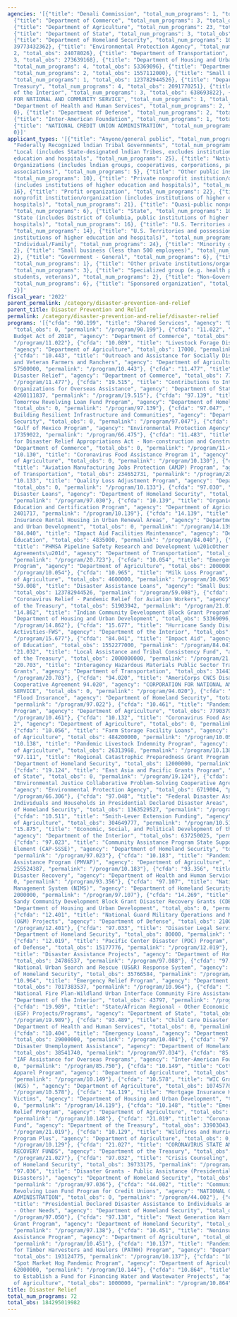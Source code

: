 ```yaml
---
agencies: '[{"title": "Denali Commission", "total_num_programs": 1, "total_obs": 0},
  {"title": "Department of Commerce", "total_num_programs": 3, "total_obs": 7755272},
  {"title": "Department of Agriculture", "total_num_programs": 23, "total_obs": 9716935846},
  {"title": "Department of State", "total_num_programs": 3, "total_obs": 4260111837},
  {"title": "Department of Homeland Security", "total_num_programs": 16, "total_obs":
  39773432362}, {"title": "Environmental Protection Agency", "total_num_programs":
  2, "total_obs": 24078026}, {"title": "Department of Transportation", "total_num_programs":
  3, "total_obs": 273639168}, {"title": "Department of Housing and Urban Development",
  "total_num_programs": 4, "total_obs": 53369096}, {"title": "Department of Education",
  "total_num_programs": 2, "total_obs": 1557112000}, {"title": "Small Business Administration",
  "total_num_programs": 1, "total_obs": 123782944526}, {"title": "Department of the
  Treasury", "total_num_programs": 4, "total_obs": 2091770251}, {"title": "Department
  of the Interior", "total_num_programs": 3, "total_obs": 638693822}, {"title": "CORPORATION
  FOR NATIONAL AND COMMUNITY SERVICE", "total_num_programs": 1, "total_obs": 0}, {"title":
  "Department of Health and Human Services", "total_num_programs": 2, "total_obs":
  0}, {"title": "Department of Defense", "total_num_programs": 2, "total_obs": 2115177776},
  {"title": "Inter-American Foundation", "total_num_programs": 1, "total_obs": 0},
  {"title": "NATIONAL CREDIT UNION ADMINISTRATION", "total_num_programs": 1, "total_obs":
  0}]'
applicant_types: '[{"title": "Anyone/general public", "total_num_programs": 4}, {"title":
  "Federally Recognized lndian Tribal Governments", "total_num_programs": 29}, {"title":
  "Local (includes State-designated lndian Tribes, excludes institutions of higher
  education and hospitals", "total_num_programs": 25}, {"title": "Native American
  Organizations (includes lndian groups, cooperatives, corporations, partnerships,
  associations)", "total_num_programs": 5}, {"title": "Other public institution/organization",
  "total_num_programs": 10}, {"title": "Private nonprofit institution/organization
  (includes institutions of higher education and hospitals)", "total_num_programs":
  16}, {"title": "Profit organization", "total_num_programs": 22}, {"title": "Public
  nonprofit institution/organization (includes institutions of higher education and
  hospitals)", "total_num_programs": 21}, {"title": "Quasi-public nonprofit institution/organization",
  "total_num_programs": 6}, {"title": "State", "total_num_programs": 16}, {"title":
  "State (includes District of Columbia, public institutions of higher education and
  hospitals)", "total_num_programs": 16}, {"title": "U.S. Territories and possessions",
  "total_num_programs": 14}, {"title": "U.S. Territories and possessions (includes
  institutions of higher education and hospitals)", "total_num_programs": 12}, {"title":
  "Individual/Family", "total_num_programs": 24}, {"title": "Minority group", "total_num_programs":
  2}, {"title": "Small business (less than 500 employees)", "total_num_programs":
  2}, {"title": "Government - General", "total_num_programs": 6}, {"title": "Interstate",
  "total_num_programs": 1}, {"title": "Other private institutions/organizations",
  "total_num_programs": 3}, {"title": "Specialized group (e.g. health professionals,
  students, veterans)", "total_num_programs": 2}, {"title": "Non-Government - General",
  "total_num_programs": 6}, {"title": "Sponsored organization", "total_num_programs":
  2}]'
fiscal_year: '2022'
parent_permalink: /category/disaster-prevention-and-relief
parent_title: Disaster Prevention and Relief
permalink: /category/disaster-prevention-and-relief/disaster-relief
programs: '[{"cfda": "90.199", "title": "Shared Services", "agency": "Denali Commission",
  "total_obs": 0, "permalink": "/program/90.199"}, {"cfda": "11.022", "title": "Bipartisan
  Budget Act of 2018", "agency": "Department of Commerce", "total_obs": 35000, "permalink":
  "/program/11.022"}, {"cfda": "10.089", "title": "Livestock Forage Disaster Program",
  "agency": "Department of Agriculture", "total_obs": 17000, "permalink": "/program/10.089"},
  {"cfda": "10.443", "title": "Outreach and Assistance for Socially Disadvantaged
  and Veteran Farmers and Ranchers", "agency": "Department of Agriculture", "total_obs":
  57500000, "permalink": "/program/10.443"}, {"cfda": "11.477", "title": "Fisheries
  Disaster Relief", "agency": "Department of Commerce", "total_obs": 7720272, "permalink":
  "/program/11.477"}, {"cfda": "19.515", "title": "Contributions to International
  Organizations for Overseas Assistance", "agency": "Department of State", "total_obs":
  4260111837, "permalink": "/program/19.515"}, {"cfda": "97.139", "title": "Safeguarding
  Tomorrow Revolving Loan Fund Program", "agency": "Department of Homeland Security",
  "total_obs": 0, "permalink": "/program/97.139"}, {"cfda": "97.047", "title": "BRIC:
  Building Resilient Infrastructure and Communities", "agency": "Department of Homeland
  Security", "total_obs": 0, "permalink": "/program/97.047"}, {"cfda": "66.475", "title":
  "Gulf of Mexico Program", "agency": "Environmental Protection Agency", "total_obs":
  17359022, "permalink": "/program/66.475"}, {"cfda": "11.483", "title": "NOAA Programs
  for Disaster Relief Appropriations Act - Non-construction and Construction", "agency":
  "Department of Commerce", "total_obs": 0, "permalink": "/program/11.483"}, {"cfda":
  "10.130", "title": "Coronavirus Food Assistance Program 1", "agency": "Department
  of Agriculture", "total_obs": 0, "permalink": "/program/10.130"}, {"cfda": "20.114",
  "title": "Aviation Manufacturing Jobs Protection (AMJP) Program", "agency": "Department
  of Transportation", "total_obs": 234652731, "permalink": "/program/20.114"}, {"cfda":
  "10.133", "title": "Quality Loss Adjustment Program", "agency": "Department of Agriculture",
  "total_obs": 0, "permalink": "/program/10.133"}, {"cfda": "97.030", "title": "Community
  Disaster Loans", "agency": "Department of Homeland Security", "total_obs": 11725642,
  "permalink": "/program/97.030"}, {"cfda": "10.139", "title": "Organic and Transitional
  Education and Certification Program", "agency": "Department of Agriculture", "total_obs":
  2401717, "permalink": "/program/10.139"}, {"cfda": "14.139", "title": "Mortgage
  Insurance Rental Housing in Urban Renewal Areas", "agency": "Department of Housing
  and Urban Development", "total_obs": 0, "permalink": "/program/14.139"}, {"cfda":
  "84.040", "title": "Impact Aid Facilities Maintenance", "agency": "Department of
  Education", "total_obs": 4835000, "permalink": "/program/84.040"}, {"cfda": "20.723",
  "title": "PHMSA Pipeline Safety Research and Development \u201cOther Transaction
  Agreements\u201d", "agency": "Department of Transportation", "total_obs": 7542887,
  "permalink": "/program/20.723"}, {"cfda": "10.054", "title": "Emergency Conservation
  Program", "agency": "Department of Agriculture", "total_obs": 200000000, "permalink":
  "/program/10.054"}, {"cfda": "10.965", "title": "Milk Loss Program", "agency": "Department
  of Agriculture", "total_obs": 4600000, "permalink": "/program/10.965"}, {"cfda":
  "59.008", "title": "Disaster Assistance Loans", "agency": "Small Business Administration",
  "total_obs": 123782944526, "permalink": "/program/59.008"}, {"cfda": "21.018", "title":
  "Coronavirus Relief - Pandemic Relief for Aviation Workers", "agency": "Department
  of the Treasury", "total_obs": 51903942, "permalink": "/program/21.018"}, {"cfda":
  "14.862", "title": "Indian Community Development Block Grant Program", "agency":
  "Department of Housing and Urban Development", "total_obs": 53369096, "permalink":
  "/program/14.862"}, {"cfda": "15.677", "title": "Hurricane Sandy Disaster Relief
  Activities-FWS", "agency": "Department of the Interior", "total_obs": 1400000, "permalink":
  "/program/15.677"}, {"cfda": "84.041", "title": "Impact Aid", "agency": "Department
  of Education", "total_obs": 1552277000, "permalink": "/program/84.041"}, {"cfda":
  "21.032", "title": "Local Assistance and Tribal Consistency Fund", "agency": "Department
  of the Treasury", "total_obs": 2000000000, "permalink": "/program/21.032"}, {"cfda":
  "20.703", "title": "Interagency Hazardous Materials Public Sector Training and Planning
  Grants", "agency": "Department of Transportation", "total_obs": 31443550, "permalink":
  "/program/20.703"}, {"cfda": "94.020", "title": "AmeriCorps CNCS Disaster Response
  Cooperative Agreement 94.020", "agency": "CORPORATION FOR NATIONAL AND COMMUNITY
  SERVICE", "total_obs": 0, "permalink": "/program/94.020"}, {"cfda": "97.022", "title":
  "Flood Insurance", "agency": "Department of Homeland Security", "total_obs": 5330000000,
  "permalink": "/program/97.022"}, {"cfda": "10.461", "title": "Pandemic Cover Crop
  Program", "agency": "Department of Agriculture", "total_obs": 77903794, "permalink":
  "/program/10.461"}, {"cfda": "10.132", "title": "Coronavirus Food Assistance Program
  2", "agency": "Department of Agriculture", "total_obs": 0, "permalink": "/program/10.132"},
  {"cfda": "10.056", "title": "Farm Storage Facility Loans", "agency": "Department
  of Agriculture", "total_obs": 484200000, "permalink": "/program/10.056"}, {"cfda":
  "10.138", "title": "Pandemic Livestock Indemnity Program", "agency": "Department
  of Agriculture", "total_obs": 26313968, "permalink": "/program/10.138"}, {"cfda":
  "97.111", "title": "Regional Catastrophic Preparedness Grant Program (RCPGP)", "agency":
  "Department of Homeland Security", "total_obs": 12000000, "permalink": "/program/97.111"},
  {"cfda": "19.124", "title": "East Asia and Pacific Grants Program", "agency": "Department
  of State", "total_obs": 0, "permalink": "/program/19.124"}, {"cfda": "66.306", "title":
  "Environmental Justice Collaborative Problem-Solving Cooperative Agreement Program",
  "agency": "Environmental Protection Agency", "total_obs": 6719004, "permalink":
  "/program/66.306"}, {"cfda": "97.048", "title": "Federal Disaster Assistance to
  Individuals and Households in Presidential Declared Disaster Areas", "agency": "Department
  of Homeland Security", "total_obs": 1363529527, "permalink": "/program/97.048"},
  {"cfda": "10.511", "title": "Smith-Lever Extension Funding", "agency": "Department
  of Agriculture", "total_obs": 304649777, "permalink": "/program/10.511"}, {"cfda":
  "15.875", "title": "Economic, Social, and Political Development of the Territories",
  "agency": "Department of the Interior", "total_obs": 637250025, "permalink": "/program/15.875"},
  {"cfda": "97.023", "title": "Community Assistance Program State Support Services
  Element (CAP-SSSE)", "agency": "Department of Homeland Security", "total_obs": 15000000,
  "permalink": "/program/97.023"}, {"cfda": "10.183", "title": "Pandemic Market Volatility
  Assistance Program (PMVAP)", "agency": "Department of Agriculture", "total_obs":
  255524387, "permalink": "/program/10.183"}, {"cfda": "93.356", "title": "Head Start
  Disaster Recovery", "agency": "Department of Health and Human Services", "total_obs":
  0, "permalink": "/program/93.356"}, {"cfda": "97.107", "title": "National Incident
  Management System (NIMS)", "agency": "Department of Homeland Security", "total_obs":
  2000000, "permalink": "/program/97.107"}, {"cfda": "14.269", "title": "Hurricane
  Sandy Community Development Block Grant Disaster Recovery Grants (CDBG-DR)", "agency":
  "Department of Housing and Urban Development", "total_obs": 0, "permalink": "/program/14.269"},
  {"cfda": "12.401", "title": "National Guard Military Operations and Maintenance
  (O&M) Projects", "agency": "Department of Defense", "total_obs": 2100000000, "permalink":
  "/program/12.401"}, {"cfda": "97.033", "title": "Disaster Legal Services", "agency":
  "Department of Homeland Security", "total_obs": 80000, "permalink": "/program/97.033"},
  {"cfda": "12.019", "title": "Pacific Center Disaster (PDC) Program", "agency": "Department
  of Defense", "total_obs": 15177776, "permalink": "/program/12.019"}, {"cfda": "97.088",
  "title": "Disaster Assistance Projects", "agency": "Department of Homeland Security",
  "total_obs": 24786537, "permalink": "/program/97.088"}, {"cfda": "97.025", "title":
  "National Urban Search and Rescue (US&R) Response System", "agency": "Department
  of Homeland Security", "total_obs": 35766584, "permalink": "/program/97.025"}, {"cfda":
  "10.964", "title": "Emergency Relief Program", "agency": "Department of Agriculture",
  "total_obs": 7017383537, "permalink": "/program/10.964"}, {"cfda": "15.674", "title":
  "National Fire Plan-Wildland Urban Interface Community Fire Assistance", "agency":
  "Department of the Interior", "total_obs": 43797, "permalink": "/program/15.674"},
  {"cfda": "19.989", "title": "State/African Regional - Other Economic Support Funds
  (ESF) Projects/Programs", "agency": "Department of State", "total_obs": 0, "permalink":
  "/program/19.989"}, {"cfda": "93.489", "title": "Child Care Disaster Relief", "agency":
  "Department of Health and Human Services", "total_obs": 0, "permalink": "/program/93.489"},
  {"cfda": "10.404", "title": "Emergency Loans", "agency": "Department of Agriculture",
  "total_obs": 29000000, "permalink": "/program/10.404"}, {"cfda": "97.034", "title":
  "Disaster Unemployment Assistance", "agency": "Department of Homeland Security",
  "total_obs": 38541740, "permalink": "/program/97.034"}, {"cfda": "85.750", "title":
  "IAF Assistance for Overseas Programs", "agency": "Inter-American Foundation", "total_obs":
  0, "permalink": "/program/85.750"}, {"cfda": "10.149", "title": "Cotton and Wool
  Apparel Program", "agency": "Department of Agriculture", "total_obs": 50000000,
  "permalink": "/program/10.149"}, {"cfda": "10.578", "title": "WIC Grants To States
  (WGS) ", "agency": "Department of Agriculture", "total_obs": 107457763, "permalink":
  "/program/10.578"}, {"cfda": "14.119", "title": "Mortgage Insurance Homes for Disaster
  Victims", "agency": "Department of Housing and Urban Development", "total_obs":
  0, "permalink": "/program/14.119"}, {"cfda": "10.148", "title": "Emergency Livestock
  Relief Program", "agency": "Department of Agriculture", "total_obs": 604000000,
  "permalink": "/program/10.148"}, {"cfda": "21.019", "title": "Coronavirus Relief
  Fund", "agency": "Department of the Treasury", "total_obs": 33903043, "permalink":
  "/program/21.019"}, {"cfda": "10.129", "title": "Wildfires and Hurricanes Indemnity
  Program Plus", "agency": "Department of Agriculture", "total_obs": 0, "permalink":
  "/program/10.129"}, {"cfda": "21.027", "title": "CORONAVIRUS STATE AND LOCAL FISCAL
  RECOVERY FUNDS", "agency": "Department of the Treasury", "total_obs": 5963266, "permalink":
  "/program/21.027"}, {"cfda": "97.032", "title": "Crisis Counseling", "agency": "Department
  of Homeland Security", "total_obs": 39733175, "permalink": "/program/97.032"}, {"cfda":
  "97.036", "title": "Disaster Grants - Public Assistance (Presidentially Declared
  Disasters)", "agency": "Department of Homeland Security", "total_obs": 32860269157,
  "permalink": "/program/97.036"}, {"cfda": "44.002", "title": "Community Development
  Revolving Loan Fund Program for Credit Unions", "agency": "NATIONAL CREDIT UNION
  ADMINISTRATION", "total_obs": 0, "permalink": "/program/44.002"}, {"cfda": "97.050",
  "title": "Presidential Declared Disaster Assistance to Individuals and Households
  - Other Needs", "agency": "Department of Homeland Security", "total_obs": 0, "permalink":
  "/program/97.050"}, {"cfda": "97.138", "title": "Next Generation Warning System
  Grant Program", "agency": "Department of Homeland Security", "total_obs": 40000000,
  "permalink": "/program/97.138"}, {"cfda": "10.451", "title": "Noninsured Crop Disaster
  Assistance Program", "agency": "Department of Agriculture", "total_obs": 239859128,
  "permalink": "/program/10.451"}, {"cfda": "10.137", "title": "Pandemic Assistance
  for Timber Harvesters and Haulers (PATHH) Program", "agency": "Department of Agriculture",
  "total_obs": 193124775, "permalink": "/program/10.137"}, {"cfda": "10.144", "title":
  "Spot Market Hog Pandemic Program", "agency": "Department of Agriculture", "total_obs":
  62000000, "permalink": "/program/10.144"}, {"cfda": "10.864", "title": "Grant Program
  to Establish a Fund for Financing Water and Wastewater Projects", "agency": "Department
  of Agriculture", "total_obs": 1000000, "permalink": "/program/10.864"}]'
title: Disaster Relief
total_num_programs: 72
total_obs: 184295019982
---
```

